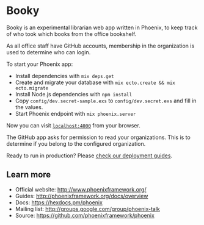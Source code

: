 # Booky

Booky is an experimental librarian web app written in Phoenix, to keep track of who took
which books from the office bookshelf.

As all office staff have GitHub accounts, membership in the organization is used to determine
who can login.

To start your Phoenix app:

  * Install dependencies with `mix deps.get`
  * Create and migrate your database with `mix ecto.create && mix ecto.migrate`
  * Install Node.js dependencies with `npm install`
  * Copy `config/dev.secret-sample.exs` to `config/dev.secret.exs` and fill in the values.
  * Start Phoenix endpoint with `mix phoenix.server`

Now you can visit [`localhost:4000`](http://localhost:4000) from your browser.

The GitHub app asks for permission to read your organizations. This is to determine if you belong
to the configured organization.

Ready to run in production? Please [check our deployment guides](http://www.phoenixframework.org/docs/deployment).

## Learn more

  * Official website: http://www.phoenixframework.org/
  * Guides: http://phoenixframework.org/docs/overview
  * Docs: https://hexdocs.pm/phoenix
  * Mailing list: http://groups.google.com/group/phoenix-talk
  * Source: https://github.com/phoenixframework/phoenix

